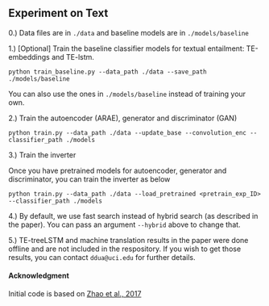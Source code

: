## Experiment on Text

0.) Data files are in `./data` and baseline models are in `./models/baseline`

1.) [Optional] Train the baseline classifier models for textual entailment: TE-embeddings and TE-lstm. 

`python train_baseline.py --data_path ./data --save_path ./models/baseline` 

You can also use the ones in `./models/baseline` instead of training your own.

2.) Train the autoencoder (ARAE), generator and discriminator (GAN)

`python train.py --data_path ./data --update_base --convolution_enc --classifier_path ./models`
 
3.) Train the inverter

Once you have pretrained models for autoencoder, generator and discriminator, you can train the inverter as below

`python train.py --data_path ./data --load_pretrained <pretrain_exp_ID> --classifier_path ./models`

4.) By default, we use fast search instead of hybrid search (as described in the paper). 
You can pass an argument `--hybrid` above to change that.

5.) TE-treeLSTM and machine translation results in the paper were done offline and are not included in the respository. 
If you wish to get those results, you can contact `ddua@uci.edu` for further details.

#### Acknowledgment
Initial code is based on [Zhao et al., 2017](https://github.com/jakezhaojb/ARAE)
